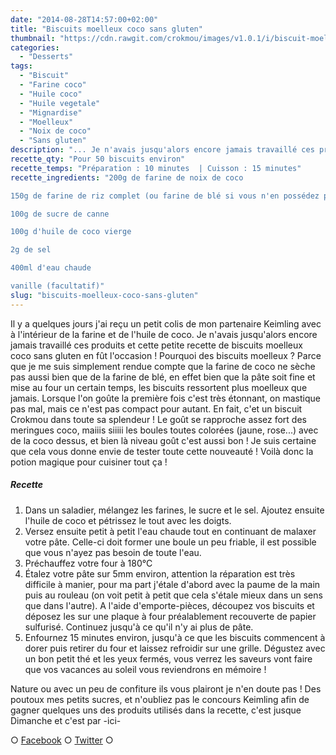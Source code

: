```yaml
---
date: "2014-08-28T14:57:00+02:00"
title: "Biscuits moelleux coco sans gluten"
thumbnail: "https://cdn.rawgit.com/crokmou/images/v1.0.1/i/biscuit-moelleux-coco-sans-gluten-1.jpg"
categories:
  - "Desserts"
tags:
  - "Biscuit"
  - "Farine coco"
  - "Huile coco"
  - "Huile vegetale"
  - "Mignardise"
  - "Moelleux"
  - "Noix de coco"
  - "Sans gluten"
description: "... Je n'avais jusqu'alors encore jamais travaillé ces produits et cette petite recette de biscuits moelleux coco sans gluten en fût l'occasion !"
recette_qty: "Pour 50 biscuits environ"
recette_temps: "Préparation : 10 minutes  | Cuisson : 15 minutes"
recette_ingredients: "200g de farine de noix de coco

150g de farine de riz complet (ou farine de blé si vous n'en possédez pas)

100g de sucre de canne

100g d'huile de coco vierge

2g de sel

400ml d'eau chaude

vanille (facultatif)"
slug: "biscuits-moelleux-coco-sans-gluten"
---
```


Il y a quelques jours j'ai reçu un petit colis de mon partenaire Keimling avec à l'intérieur de la farine et de l'huile de coco. Je n'avais jusqu'alors encore jamais travaillé ces produits et cette petite recette de biscuits moelleux coco sans gluten en fût l'occasion ! Pourquoi des biscuits moelleux ? Parce que je me suis simplement rendue compte que la farine de coco ne sèche pas aussi bien que de la farine de blé, en effet bien que la pâte soit fine et mise au four un certain temps, les biscuits ressortent plus moelleux que jamais. Lorsque l'on goûte la première fois c'est très étonnant, on mastique pas mal, mais ce n'est pas compact pour autant. En fait, c'et un biscuit Crokmou dans toute sa splendeur ! Le goût se rapproche assez fort des meringues coco, maiiis siiiii les boules toutes colorées (jaune, rose...) avec de la coco dessus, et bien là niveau goût c'est aussi bon ! Je suis certaine que cela vous donne envie de tester toute cette nouveauté ! Voilà donc la potion magique pour cuisiner tout ça !

##### Recette

1.  Dans un saladier, mélangez les farines, le sucre et le sel. Ajoutez ensuite l'huile de coco et pétrissez le tout avec les doigts.
2.  Versez ensuite petit à petit l'eau chaude tout en continuant de malaxer votre pâte. Celle-ci doit former une boule un peu friable, il est possible que vous n'ayez pas besoin de toute l'eau.
3.  Préchauffez votre four à 180°C
4.  Étalez votre pâte sur 5mm environ, attention la réparation est très difficile à manier, pour ma part j'étale d'abord avec la paume de la main puis au rouleau (on voit petit à petit que cela s'étale mieux dans un sens que dans l'autre). A l'aide d'emporte-pièces, découpez vos biscuits et déposez les sur une plaque à four préalablement recouverte de papier sulfurisé. Continuez jusqu'à ce qu'il n'y ai plus de pâte.
5.  Enfournez 15 minutes environ, jusqu'à ce que les biscuits commencent à dorer puis retirer du four et laissez refroidir sur une grille. Dégustez avec un bon petit thé et les yeux fermés, vous verrez les saveurs vont faire que vos vacances au soleil vous reviendrons en mémoire !

Nature ou avec un peu de confiture ils vous plairont je n'en doute pas ! Des poutoux mes petits sucres, et n'oubliez pas le concours Keimling afin de gagner quelques uns des produits utilisés dans la recette, c'est jusque Dimanche et c'est par -ici-

○ [Facebook](https://www.facebook.com/crokmou.blog) ○ [Twitter](https://twitter.com/Crokmou) ○